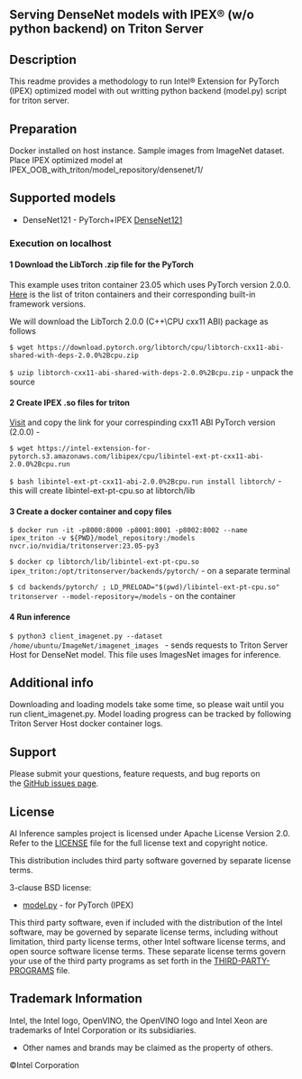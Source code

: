 ## Serving DenseNet models with IPEX® (w/o python backend) on Triton Server

## Description
This readme provides a methodology to run Intel® Extension for PyTorch (IPEX) optimized model with out writting python backend (model.py) script for triton server.

## Preparation
Docker installed on host instance.
Sample images from ImageNet dataset. 
Place IPEX optimized model at IPEX_OOB_with_triton/model_repository/densenet/1/

## Supported models
- DenseNet121        - PyTorch+IPEX [DenseNet121](https://pytorch.org/hub/pytorch_vision_densenet/ "DenseNet121")

### Execution on localhost

#### 1 Download the LibTorch .zip file for the PyTorch
This example uses triton container 23.05 which uses PyTorch version 2.0.0. [Here](https://docs.nvidia.com/deeplearning/frameworks/support-matrix/index.html#framework-matrix-2023) is the list of triton containers and their corresponding built-in framework versions.

We will download the LibTorch 2.0.0 (C++\CPU cxx11 ABI) package as follows 

`$ wget https://download.pytorch.org/libtorch/cpu/libtorch-cxx11-abi-shared-with-deps-2.0.0%2Bcpu.zip`

`$ uzip libtorch-cxx11-abi-shared-with-deps-2.0.0%2Bcpu.zip` - unpack the source

#### 2 Create IPEX .so files for triton
[Visit](https://intel.github.io/intel-extension-for-pytorch/latest/tutorials/installation.html#install-via-source-compilation) and copy the link for your correspinding cxx11 ABI PyTorch version (2.0.0) -

`$ wget https://intel-extension-for-pytorch.s3.amazonaws.com/libipex/cpu/libintel-ext-pt-cxx11-abi-2.0.0%2Bcpu.run`

`$ bash libintel-ext-pt-cxx11-abi-2.0.0%2Bcpu.run install libtorch/`  - this will create libintel-ext-pt-cpu.so at libtorch/lib
  
#### 3 Create a docker container and copy files 
`$ docker run -it -p8000:8000 -p8001:8001 -p8002:8002 --name ipex_triton -v ${PWD}/model_repository:/models nvcr.io/nvidia/tritonserver:23.05-py3`

`$ docker cp libtorch/lib/libintel-ext-pt-cpu.so ipex_triton:/opt/tritonserver/backends/pytorch/` - on a separate terminal
 
`$ cd backends/pytorch/ ; LD_PRELOAD="$(pwd)/libintel-ext-pt-cpu.so" tritonserver --model-repository=/models` - on the container

#### 4 Run inference   
`$ python3 client_imagenet.py --dataset /home/ubuntu/ImageNet/imagenet_images `  - sends requests to Triton Server Host for DenseNet model. This file uses ImagesNet images for inference. 

  
## Additional info
Downloading and loading models take some time, so please wait until you run client_imagenet.py.
Model loading progress can be tracked by following Triton Server Host docker container logs.

## Support
Please submit your questions, feature requests, and bug reports on the [GitHub issues page](https://github.com/intel/intel-ai-inference-samples/issues).

## License 
AI Inference samples project is licensed under Apache License Version 2.0. Refer to the [LICENSE](../LICENSE) file for the full license text and copyright notice.

This distribution includes third party software governed by separate license terms.

3-clause BSD license:
- [model.py](./model_repository/densenet/1/model.py) -  for PyTorch (IPEX)

This third party software, even if included with the distribution of the Intel software, may be governed by separate license terms, including without limitation, third party license terms, other Intel software license terms, and open source software license terms. These separate license terms govern your use of the third party programs as set forth in the [THIRD-PARTY-PROGRAMS](./THIRD-PARTY-PROGRAMS) file.

## Trademark Information
Intel, the Intel logo, OpenVINO, the OpenVINO logo and Intel Xeon are trademarks of Intel Corporation or its subsidiaries.
* Other names and brands may be claimed as the property of others.

&copy;Intel Corporation


